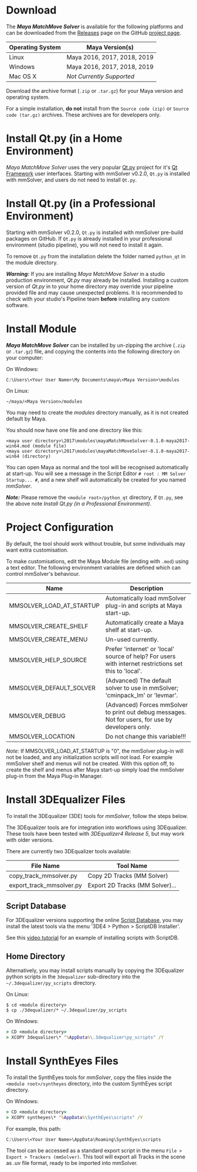# Download

The ***Maya MatchMove Solver*** is available for the following
platforms and can be downloaded from the
[Releases](https://github.com/david-cattermole/mayaMatchMoveSolver/releases)
page on the GitHub [project page](https://github.com/david-cattermole/mayaMatchMoveSolver).

| Operating System  | Maya Version(s)             |
| ----------------- | --------------------------- |
| Linux             | Maya 2016, 2017, 2018, 2019 |
| Windows           | Maya 2016, 2017, 2018, 2019 |
| Mac OS X          | *Not Currently Supported*   |

Download the archive format (`.zip` or `.tar.gz`) for your Maya
version and operating system.

For a simple installation, **do not** install from the 
`Source code (zip)` or `Source code (tar.gz)` archives. These archives 
are for developers only.

# Install Qt.py (in a Home Environment)

*Maya MatchMove Solver* uses the very popular
[Qt.py](https://github.com/mottosso/Qt.py) project for it's 
[Qt Framework](https://www.qt.io/) user interfaces. 
Starting with mmSolver v0.2.0, `Qt.py` is installed with mmSolver, and
users do not need to install `Qt.py`.

# Install Qt.py (in a Professional Environment)
 
Starting with mmSolver v0.2.0, `Qt.py` is installed with mmSolver 
pre-build packages on GitHub. 
If `Qt.py` is already installed in your professional environment 
(studio pipeline), you will not need to install it again.

To remove `Qt.py` from the installation delete the folder named 
`python_qt` in the module directory. 

***Warning:*** If you are installing *Maya MatchMove Solver* in a studio
production environment, *Qt.py* may already be installed. Installing a
custom version of *Qt.py* in to your home directory may override your
pipeline provided file and may cause unexpected problems. It is 
recommended to check with your studio's Pipeline team **before** 
installing any custom software.

# Install Module

***Maya MatchMove Solver*** can be installed by un-zipping the archive
(`.zip` or `.tar.gz`) file, and copying the contents into the
following directory on your computer:

On Windows:
```
C:\Users\<Your User Name>\My Documents\maya\<Maya Version>\modules
```

On Linux:
```
~/maya/<Maya Version>/modules
```

You may need to create the *modules* directory manually, as it is not
created default by Maya.

You should now have one file and one directory like this:
```
<maya user directory>\2017\modules\mayaMatchMoveSolver-0.1.0-maya2017-win64.mod (module file)
<maya user directory>\2017\modules\mayaMatchMoveSolver-0.1.0-maya2017-win64 (directory)
```

You can open Maya as normal and the tool will be recognised
automatically at start-up.  You will see a message in the Script
Editor `# root : MM Solver Startup... #`, and a new shelf will
automatically be created for you named *mmSolver*.

***Note:*** Please remove the `<module root>/python_qt` directory, if 
`Qt.py`, see the above note *Install Qt.py (in a Professional Environment)*.

# Project Configuration

By default, the tool should work without trouble, but some individuals
may want extra customisation.

To make customisations, edit the Maya Module file (ending with `.mod`)
using a text editor. The following environment variables are defined
which can control mmSolver's behaviour.

| Name                     | Description                                                                                            |
| ------------------------ | ------------------------------------------------------------------------------------------------------ |
| MMSOLVER_LOAD_AT_STARTUP | Automatically load mmSolver plug-in and scripts at Maya start-up.                                      |
| MMSOLVER_CREATE_SHELF    | Automatically create a Maya shelf at start-up.                                                         |
| MMSOLVER_CREATE_MENU     | Un-used currently.                                                                                     |
| MMSOLVER_HELP_SOURCE     | Prefer 'internet' or 'local' source of help? For users with internet restrictions set this to 'local'. |
| MMSOLVER_DEFAULT_SOLVER  | (Advanced) The default solver to use in mmSolver; 'cminpack_lm' or 'levmar'.                           |
| MMSOLVER_DEBUG           | (Advanced) Forces mmSolver to print out debug messages. Not for users, for use by developers only.     |
| MMSOLVER_LOCATION        | Do not change this variable!!!                                                                         |

*Note:* If MMSOLVER_LOAD_AT_STARTUP is "0", the mmSolver plug-in will
not be loaded, and any initialization scripts will not load. For
example mmSolver shelf and menus will not be created. With this option
off, to create the shelf and menus after Maya start-up simply load the
mmSolver plug-in from the Maya Plug-in Manager.

# Install 3DEqualizer Files

To install the 3DEqualizer (3DE) tools for *mmSolver*, follow the steps below.

The 3DEqualizer tools are for integration into workflows using
3DEqualizer. These tools have been tested with *3DEqualizer4 Release 5*,
but may work with older versions.

There are currently two 3DEqualizer tools available:

| File Name                | Tool Name                       |
| ------------------------ | ------------------------------- |
| copy_track_mmsolver.py   | Copy 2D Tracks (MM Solver)      |
| export_track_mmsolver.py | Export 2D Tracks (MM Solver)... |

## Script Database

For 3DEqualizer versions supporting the online
[Script Database](https://www.3dequalizer.com/?site=scriptdb), you may
install the latest tools via the menu '3DE4 > Python > ScriptDB Installer'.

See this [video tutorial](https://www.youtube.com/watch?v=gVr_Fo1xh0E)
for an example of installing scripts with ScriptDB.

## Home Directory

Alternatively, you may install scripts manually by copying the
3DEqualizer python scripts in the `3dequalizer` sub-directory into the
`~/.3dequalizer/py_scripts` directory.

On Linux:
```commandline
$ cd <module directory>
$ cp ./3dequalizer/* ~/.3dequalizer/py_scripts
```

On Windows:
```cmd
> CD <module directory>
> XCOPY 3dequalizer\* "%AppData%\.3dequalizer\py_scripts" /Y
```

# Install SynthEyes Files

To install the SynthEyes tools for *mmSolver*, copy the files inside 
the `<module root>/syntheyes` directory, into the custom SynthEyes 
script directory.

On Windows:
```cmd
> CD <module directory>
> XCOPY syntheyes\* "%AppData%\SynthEyes\scripts" /Y
```

For example, this path:
```
C:\Users\<Your User Name>\AppData\Roaming\SynthEyes\scripts
```

The tool can be accessed as a standard export script in the menu 
`File > Export > Trackers (mmSolver)`. This tool will export all 
Tracks in the scene as .uv file format, ready to be imported into 
mmSolver.
